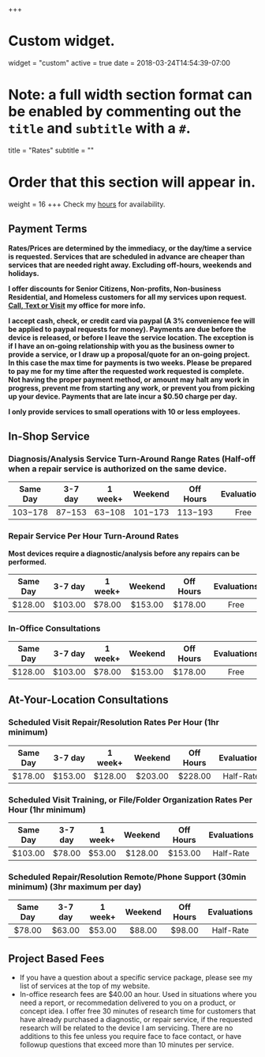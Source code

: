 +++
# Custom widget.
widget = "custom"
active = true
date = 2018-03-24T14:54:39-07:00

# Note: a full width section format can be enabled by commenting out the `title` and `subtitle` with a `#`.
title = "Rates"
subtitle = ""

# Order that this section will appear in.
weight = 16
+++
Check my [hours](#contact) for availability.

## Payment Terms

**Rates/Prices are determined by the immediacy, or the day/time a service is requested. Services that are scheduled in advance are cheaper than services that are needed right away. Excluding off-hours, weekends and holidays.**

**I offer discounts for Senior Citizens, Non-profits, Non-business Residential, and Homeless customers for all my services upon request. [Call, Text or Visit](#contact) my office for more info.**

**I accept cash, check, or credit card via paypal (A 3% convenience fee will be applied to paypal requests for money). Payments are due before the device is released, or before I leave the service location. The exception is if I have an on-going relationship with you as the business owner to provide a service, or I draw up a proposal/quote for an on-going project. In this case the max time for payments is two weeks. Please be prepared to pay me for my time after the requested work requested is complete. Not having the proper payment method, or amount may halt any work in progress, prevent me from starting any work, or prevent you from picking up your device. Payments that are late incur a $0.50 charge per day.**



**I only provide services to small operations with 10 or less employees.**

## In-Shop Service

### Diagnosis/Analysis Service Turn-Around Range Rates (Half-off when a repair service is authorized on the same device.

| Same Day  | 3-7 day   | 1 week+   | Weekend     | Off Hours   | Evaluations |
| :-------: | :-------: | :-------: | :---------: | :---------: | :---------: |
| $103-$178   | $87-$153   | $63-$108   | $101-$173     | $113-$193     | Free   |

### Repair Service Per Hour Turn-Around Rates

**Most devices require a diagnostic/analysis before any repairs can be performed.**

| Same Day  | 3-7 day   | 1 week+   | Weekend     | Off Hours   | Evaluations |
| :-------: | :-------: | :-------: | :---------: | :---------: | :---------: |
| $128.00   | $103.00   | $78.00   | $153.00     | $178.00     | Free   |

### In-Office Consultations

| Same Day  | 3-7 day   | 1 week+   | Weekend     | Off Hours   | Evaluations |
| :-------: | :-------: | :-------: | :---------: | :---------: | :---------: |
| $128.00   | $103.00   | $78.00   | $153.00     | $178.00     | Free   |


## At-Your-Location Consultations

### Scheduled Visit Repair/Resolution Rates Per Hour (1hr minimum)

| Same Day  | 3-7 day   | 1 week+   | Weekend     | Off Hours   | Evaluations |
| :-------: | :-------: | :-------: | :---------: | :---------: | :---------: |
| $178.00   | $153.00   | $128.00   | $203.00     | $228.00     | Half-Rate   |

### Scheduled Visit Training, or File/Folder Organization Rates Per Hour (1hr minimum)

| Same Day  | 3-7 day   | 1 week+   | Weekend     | Off Hours   | Evaluations |
| :-------: | :-------: | :-------: | :---------: | :---------: | :---------: |
| $103.00   | $78.00   | $53.00   | $128.00     | $153.00     | Half-Rate   |

### Scheduled Repair/Resolution Remote/Phone Support (30min minimum) (3hr maximum per day)

| Same Day  | 3-7 day   | 1 week+   | Weekend     | Off Hours   | Evaluations |
| :-------: | :-------: | :-------: | :---------: | :---------: | :---------: |
| $78.00    | $63.00    | $53.00    | $88.00      | $98.00      | Half-Rate   |

## Project Based Fees

- If you have a question about a specific service package, please see my list of services at the top of my website.
- In-office research fees are $40.00 an hour. Used in situations where you need a report, or recommedation delivered to you on a product, or concept idea. I offer free 30 minutes of research time for customers that have already purchased a diagnostic, or repair service, if the requested research will be related to the device I am servicing. There are no additions to this fee unless you require face to face contact, or have followup questions that exceed more than 10 minutes per service.
